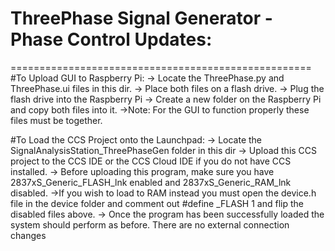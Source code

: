 # ThreePhase Signal Generator - Phase Control Updates:
====================================================
#To Upload GUI to Raspberry Pi:
	-> Locate the ThreePhase.py and ThreePhase.ui files in this dir.
	-> Place both files on a flash drive.
	-> Plug the flash drive into the Raspberry Pi
	-> Create a new folder on the Raspberry Pi and copy both files into it.
		->Note: For the GUI to function properly these files must be together.
		
#To Load the CCS Project onto the Launchpad:
	-> Locate the SignalAnalysisStation_ThreePhaseGen folder in this dir
	-> Upload this CCS project to the CCS IDE or the CCS Cloud IDE if you do not have CCS installed.
	-> Before uploading this program, make sure you have 2837xS_Generic_FLASH_lnk enabled and 2837xS_Generic_RAM_lnk disabled. 
		->If you wish to load to RAM instead you must open the device.h file in the device folder and comment out #define _FLASH 1 and flip the disabled files above.
	-> Once the program has been successfully loaded the system should perform as before. There are no external connection changes
